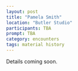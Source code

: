 ```yaml
---
layout: post
title: "Pamela Smith"
location: "Butler Studio"
participants: TBA
prompt: TBA
category: encounters
tags: material history
---
```


Details coming soon.

